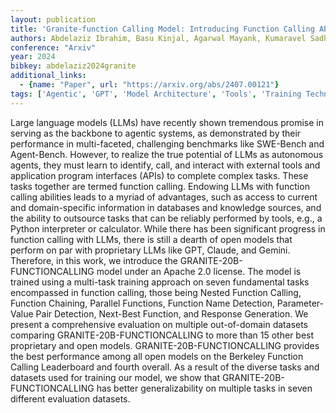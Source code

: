 ```yaml
---
layout: publication
title: 'Granite-function Calling Model: Introducing Function Calling Abilities Via Multi-task Learning Of Granular Tasks'
authors: Abdelaziz Ibrahim, Basu Kinjal, Agarwal Mayank, Kumaravel Sadhana, Stallone Matthew, Panda Rameswar, Rizk Yara, Bhargav Gp, Crouse Maxwell, Gunasekara Chulaka, Ikbal Shajith, Joshi Sachin, Karanam Hima, Kumar Vineet, Munawar Asim, Neelam Sumit, Raghu Dinesh, Sharma Udit, Soria Adriana Meza, Sreedhar Dheeraj, Venkateswaran Praveen, Unuvar Merve, Cox David, Roukos Salim, Lastras Luis, Kapanipathi Pavan
conference: "Arxiv"
year: 2024
bibkey: abdelaziz2024granite
additional_links:
  - {name: "Paper", url: "https://arxiv.org/abs/2407.00121"}
tags: ['Agentic', 'GPT', 'Model Architecture', 'Tools', 'Training Techniques', 'Uncategorized']
---
```

Large language models (LLMs) have recently shown tremendous promise in
serving as the backbone to agentic systems, as demonstrated by their
performance in multi-faceted, challenging benchmarks like SWE-Bench and
Agent-Bench. However, to realize the true potential of LLMs as autonomous
agents, they must learn to identify, call, and interact with external tools and
application program interfaces (APIs) to complete complex tasks. These tasks
together are termed function calling. Endowing LLMs with function calling
abilities leads to a myriad of advantages, such as access to current and
domain-specific information in databases and knowledge sources, and the ability
to outsource tasks that can be reliably performed by tools, e.g., a Python
interpreter or calculator. While there has been significant progress in
function calling with LLMs, there is still a dearth of open models that perform
on par with proprietary LLMs like GPT, Claude, and Gemini. Therefore, in this
work, we introduce the GRANITE-20B-FUNCTIONCALLING model under an Apache 2.0
license. The model is trained using a multi-task training approach on seven
fundamental tasks encompassed in function calling, those being Nested Function
Calling, Function Chaining, Parallel Functions, Function Name Detection,
Parameter-Value Pair Detection, Next-Best Function, and Response Generation. We
present a comprehensive evaluation on multiple out-of-domain datasets comparing
GRANITE-20B-FUNCTIONCALLING to more than 15 other best proprietary and open
models. GRANITE-20B-FUNCTIONCALLING provides the best performance among all
open models on the Berkeley Function Calling Leaderboard and fourth overall. As
a result of the diverse tasks and datasets used for training our model, we show
that GRANITE-20B-FUNCTIONCALLING has better generalizability on multiple tasks
in seven different evaluation datasets.
